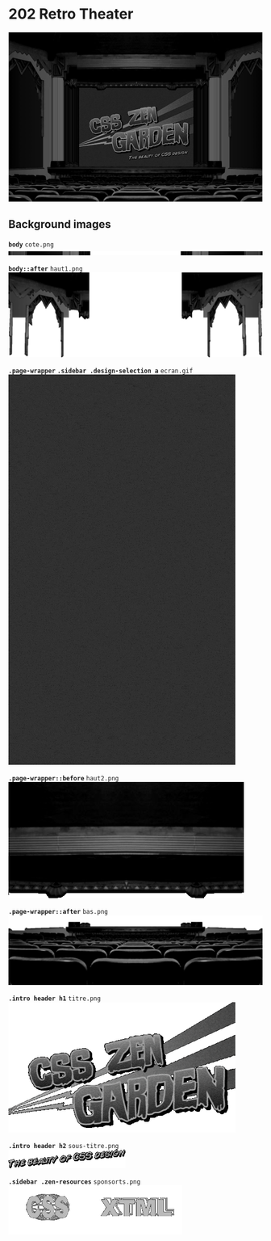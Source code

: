 # 202 Retro Theater
![](202.jpg)

## Background images

**`body`** `cote.png`  
![](../src/202/cote.png)

**`body::after`** `haut1.png`  
![](../src/202/haut1.png)

**`.page-wrapper`** **`.sidebar .design-selection a`** `ecran.gif`  
![](../src/202/ecran.gif)

**`.page-wrapper::before`** `haut2.png`  
![](../src/202/haut2.png)

**`.page-wrapper::after`** `bas.png`  
![](../src/202/bas.png)

**`.intro header h1`** `titre.png`  
![](../src/202/titre.png)

**`.intro header h2`** `sous-titre.png`  
![](../src/202/sous-titre.png)

**`.sidebar .zen-resources`** `sponsorts.png`  
![](../src/202/sponsorts.png)
